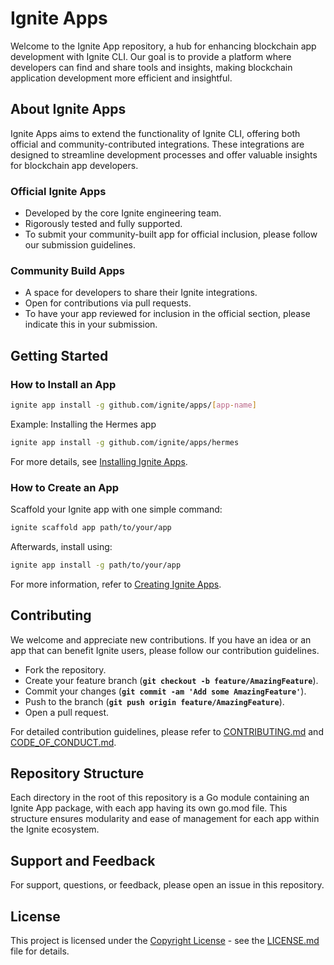 # **Ignite Apps**

Welcome to the Ignite App repository, a hub for enhancing blockchain app development with Ignite CLI. Our goal is to provide a platform where developers can find and share tools and insights, making blockchain application development more efficient and insightful.

## **About Ignite Apps**

Ignite Apps aims to extend the functionality of Ignite CLI, offering both official and community-contributed integrations. These integrations are designed to streamline development processes and offer valuable insights for blockchain app developers.

### **Official Ignite Apps**

- Developed by the core Ignite engineering team.
- Rigorously tested and fully supported.
- To submit your community-built app for official inclusion, please follow our submission guidelines.

### **Community Build Apps**

- A space for developers to share their Ignite integrations.
- Open for contributions via pull requests.
- To have your app reviewed for inclusion in the official section, please indicate this in your submission.

## **Getting Started**

### **How to Install an App**

```bash
ignite app install -g github.com/ignite/apps/[app-name]
```

Example: Installing the Hermes app

```bash
ignite app install -g github.com/ignite/apps/hermes
```

For more details, see [Installing Ignite Apps](https://docs.ignite.com/apps/using-apps).

### **How to Create an App**

Scaffold your Ignite app with one simple command:

```bash
ignite scaffold app path/to/your/app
```

Afterwards, install using:

```bash
ignite app install -g path/to/your/app
```

For more information, refer to [Creating Ignite Apps](https://https//docs.ignite.com/apps/developing-apps).

## **Contributing**

We welcome and appreciate new contributions. If you have an idea or an app that can benefit Ignite users, please follow our contribution guidelines.

- Fork the repository.
- Create your feature branch (**`git checkout -b feature/AmazingFeature`**).
- Commit your changes (**`git commit -am 'Add some AmazingFeature'`**).
- Push to the branch (**`git push origin feature/AmazingFeature`**).
- Open a pull request.

For detailed contribution guidelines, please refer to [CONTRIBUTING.md](CONTRIBUTING.md) and [CODE_OF_CONDUCT.md](CODE_OF_CONDUCT.md).

## **Repository Structure**

Each directory in the root of this repository is a Go module containing an Ignite App package, with each app having its own go.mod file. This structure ensures modularity and ease of management for each app within the Ignite ecosystem.

## **Support and Feedback**

For support, questions, or feedback, please open an issue in this repository.

## **License**

This project is licensed under the [Copyright License](LICENSE) - see the [LICENSE.md](LICENSE.md) file for details.
